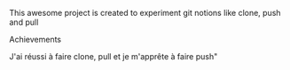This awesome project is created to experiment git notions like clone, push and pull

Achievements

J'ai réussi à faire clone, pull et je m'apprête à faire push"
